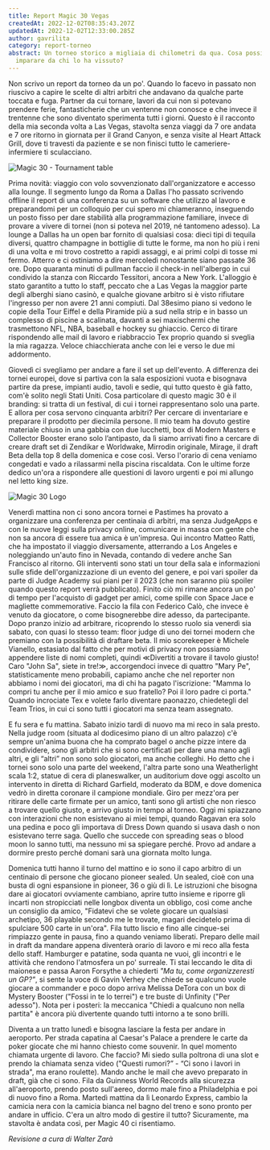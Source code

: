 ```yaml
---
title: Report Magic 30 Vegas
createdAt: 2022-12-02T08:35:43.207Z
updatedAt: 2022-12-02T12:33:00.285Z
author: gavrilita
category: report-torneo
abstract: Un torneo storico a migliaia di chilometri da qua. Cosa possiamo
  imparare da chi lo ha vissuto?
---
```

Non scrivo un report da torneo da un po'. Quando lo facevo in passato non riuscivo a capire le scelte di altri arbitri che andavano da qualche parte toccata e fuga. Partner da cui tornare, lavori da cui non si potevano prendere ferie, fantasticherie che un ventenne non conosce e che invece il trentenne che sono diventato sperimenta tutti i giorni. Questo è il racconto della mia seconda volta a Las Vegas, stavolta senza viaggi da 7 ore andata e 7 ore ritorno in giornata per il Grand Canyon, e senza visite al Heart Attack Grill, dove ti travesti da paziente e se non finisci tutto le cameriere-infermiere ti sculacciano.

![Magic 30 - Tournament table](/uploads/magic-30-tables.png)

Prima novità: viaggio con volo sovvenzionato dall'organizzatore e accesso alla lounge. Il segmento lungo da Roma a Dallas l'ho passato scrivendo offline il report di una conferenza su un software che utilizzo al lavoro e preparandomi per un colloquio per cui spero mi chiameranno, inseguendo un posto fisso per dare stabilità alla programmazione familiare, invece di provare a vivere di tornei (non si poteva nel 2019, né tantomeno adesso). La lounge a Dallas ha un open bar fornito di qualsiasi cosa: dieci tipi di tequila diversi, quattro champagne in bottiglie di tutte le forme, ma non ho più i reni di una volta e mi trovo costretto a rapidi assaggi, e ai primi colpi di tosse mi fermo. Atterro e ci ostiniamo a dire mercoledì nonostante siano passate 36 ore. Dopo quaranta minuti di pullman faccio il check-in nell'albergo in cui condivido la stanza con Riccardo Tessitori, ancora a New York. L'alloggio è stato garantito a tutto lo staff, peccato che a Las Vegas la maggior parte degli alberghi siano casinò, e qualche giovane arbitro si è visto rifiutare l'ingresso per non avere 21 anni compiuti. Dal 38esimo piano si vedono le copie della Tour Eiffel e della Piramide più a sud nella strip e in basso un complesso di piscine a scalinata, davanti a sei maxischermi che trasmettono NFL, NBA, baseball e hockey su ghiaccio. Cerco di tirare rispondendo alle mail di lavoro e riabbraccio Tex proprio quando si sveglia la mia ragazza. Veloce chiacchierata anche con lei e verso le due mi addormento.

Giovedì ci svegliamo per andare a fare il set up dell'evento. A differenza dei tornei europei, dove si partiva con la sala esposizioni vuota e bisognava partire da prese, impianti audio, tavoli e sedie, qui tutto questo è già fatto, com'è solito negli Stati Uniti. Cosa particolare di questo magic 30 è il branding: si tratta di un festival, di cui i tornei rappresentano solo una parte. E allora per cosa servono cinquanta arbitri? Per cercare di inventariare e preparare il prodotto per diecimila persone. Il mio team ha dovuto gestire materiale chiuso in una gabbia con due lucchetti, box di Modern Masters e Collector Booster erano solo l’antipasto, da lì siamo arrivati fino a cercare di creare draft set di Zendikar e Worldwake, Mirrodin originale, Mirage, il draft Beta della top 8 della domenica e cose così. Verso l'orario di cena veniamo congedati e vado a rilassarmi nella piscina riscaldata. Con le ultime forze dedico un'ora a rispondere alle questioni di lavoro urgenti e poi mi allungo nel letto king size.

![Magic 30 Logo](/uploads/magic-30-logo.png)

Venerdì mattina non ci sono ancora tornei e Pastimes ha provato a organizzare una conferenza per centinaia di arbitri, ma senza JudgeApps e con le nuove leggi sulla privacy online, comunicare in massa con gente che non sa ancora di essere tua amica è un'impresa. Qui incontro Matteo Ratti, che ha impostato il viaggio diversamente, atterrando a Los Angeles e noleggiando un'auto fino in Nevada, contando di vedere anche San Francisco al ritorno. Gli interventi sono stati un tour della sala e informazioni sulle sfide dell'organizzazione di un evento del genere, e poi vari spoiler da parte di Judge Academy sui piani per il 2023 (che non saranno più spoiler quando questo report verrà pubblicato). Finito ciò mi rimane ancora un po' di tempo per l'acquisto di gadget per amici, come spille con Space Jace e magliette commemorative. Faccio la fila con Federico Calò, che invece è venuto da giocatore, o come bisognerebbe dire adesso, da partecipante. Dopo pranzo inizio ad arbitrare, ricoprendo lo stesso ruolo sia venerdì sia sabato, con quasi lo stesso team: floor judge di uno dei tornei modern che premiano con la possibilità di draftare beta. Il mio scorekeeper è Michele Vianello, estasiato dal fatto che per motivi di privacy non possiamo appendere liste di nomi completi, quindi ≪Divertiti a trovare il tavolo giusto! Caro "John Sa", siete in tre!≫, accorgendoci invece di quattro "Mary Pe", statisticamente meno probabili, capiamo anche che nel reporter non abbiamo i nomi dei giocatori, ma di chi ha pagato l'iscrizione: "Mamma lo compri tu anche per il mio amico e suo fratello? Poi il loro padre ci porta." Quando incrociate Tex e volete farlo diventare paonazzo, chiedetegli del Team Trios, in cui ci sono tutti i giocatori ma senza team assegnato.

E fu sera e fu mattina. Sabato inizio tardi di nuovo ma mi reco in sala presto. Nella judge room (situata al dodicesimo piano di un altro palazzo) c'è sempre un'anima buona che ha comprato bagel o anche pizze intere da condividere, sono gli arbitri che si sono certificati per dare una mano agli altri, e gli “altri” non sono solo giocatori, ma anche colleghi. Ho detto che i tornei sono solo una parte del weekend, l'altra parte sono una Weatherlight scala 1:2, statue di cera di planeswalker, un auditorium dove oggi ascolto un intervento in diretta di Richard Garfield, moderato da BDM, e dove domenica vedrò in diretta coronare il campione mondiale. Giro per mezz'ora per ritirare delle carte firmate per un amico, tanti sono gli artisti che non riesco a trovare quello giusto, e arrivo giusto in tempo al torneo. Oggi mi spiazzano con interazioni che non esistevano ai miei tempi, quando Ragavan era solo una pedina e poco gli importava di Dress Down quando si usava dash o non esistevano terre saga. Quello che succede con spreading seas o blood moon lo sanno tutti, ma nessuno mi sa spiegare perché. Provo ad andare a dormire presto perché domani sarà una giornata molto lunga.

Domenica tutti hanno il turno del mattino e io sono il capo arbitro di un centinaio di persone che giocano pioneer sealed. Un sealed, cioè con una busta di ogni espansione in pioneer, 36 o giù di lì. Le istruzioni che bisogna dare ai giocatori ovviamente cambiano, aprire tutto insieme e riporre gli incarti non stropicciati nelle longbox diventa un obbligo, così come anche un consiglio da amico, "Fidatevi che se volete giocare un qualsiasi archetipo, 36 playable secondo me le trovate, magari decidetelo prima di spulciare 500 carte in un'ora". Fila tutto liscio e fino alle cinque-sei rimpiazzo gente in pausa, fino a quando veniamo liberati. Preparo delle mail in draft da mandare appena diventerà orario di lavoro e mi reco alla festa dello staff. Hamburger e patatine, soda quanta ne vuoi, gli incontri e le attività che rendono l'atmosfera un po' surreale. Ti stai leccando le dita di maionese e passa Aaron Forsythe a chiederti *"Ma tu, come organizzeresti un GP?"*, si sente la voce di Gavin Verhey che chiede se qualcuno vuole giocare a commander e poco dopo arriva Melissa DeTora con un box di Mystery Booster ("Fossi in te lo terrei") e tre buste di Unfinity ("Per adesso"). Nota per i posteri: la meccanica "Chiedi a qualcuno non nella partita" è ancora più divertente quando tutti intorno a te sono brilli.

Diventa a un tratto lunedì e bisogna lasciare la festa per andare in aeroporto. Per strada capatina al Caesar's Palace a prendere le carte da poker giocate che mi hanno chiesto come souvenir. In quel momento chiamata urgente di lavoro. Che faccio? Mi siedo sulla poltrona di una slot e prendo la chiamata senza video ("Questi rumori?” - “Ci sono i lavori in strada", ma erano roulette). Mando anche le mail che avevo preparato in draft, già che ci sono. Fila da Guinness World Records alla sicurezza all'aeroporto, prendo posto sull'aereo, dormo male fino a Philadelphia e poi di nuovo fino a Roma. Martedì mattina da lì Leonardo Express, cambio la camicia nera con la camicia bianca nel bagno del treno e sono pronto per andare in ufficio. C'era un altro modo di gestire il tutto? Sicuramente, ma stavolta è andata così, per Magic 40 ci risentiamo.

*Revisione a cura di Walter Zarà*